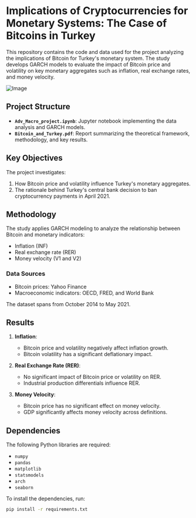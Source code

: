 # Implications of Cryptocurrencies for Monetary Systems: The Case of Bitcoins in Turkey

This repository contains the code and data used for the project analyzing the implications of Bitcoin for Turkey's monetary system. The study develops GARCH models to evaluate the impact of Bitcoin price and volatility on key monetary aggregates such as inflation, real exchange rates, and money velocity.

![Image](https://api.time.com/wp-content/uploads/2016/05/gettyimages-534012032.jpg)

## Project Structure

- **`Adv_Macro_project.ipynb`**: Jupyter notebook implementing the data analysis and GARCH models.
- **`Bitcoin_and_Turkey.pdf`**: Report summarizing the theoretical framework, methodology, and key results.

## Key Objectives

The project investigates:
1. How Bitcoin price and volatility influence Turkey's monetary aggregates.
2. The rationale behind Turkey's central bank decision to ban cryptocurrency payments in April 2021.

## Methodology

The study applies GARCH modeling to analyze the relationship between Bitcoin and monetary indicators:
- Inflation (INF)
- Real exchange rate (RER)
- Money velocity (V1 and V2)

### Data Sources
- Bitcoin prices: Yahoo Finance
- Macroeconomic indicators: OECD, FRED, and World Bank

The dataset spans from October 2014 to May 2021.

## Results

1. **Inflation**:
   - Bitcoin price and volatility negatively affect inflation growth.
   - Bitcoin volatility has a significant deflationary impact.

2. **Real Exchange Rate (RER)**:
   - No significant impact of Bitcoin price or volatility on RER.
   - Industrial production differentials influence RER.

3. **Money Velocity**:
   - Bitcoin price has no significant effect on money velocity.
   - GDP significantly affects money velocity across definitions.

## Dependencies

The following Python libraries are required:
- `numpy`
- `pandas`
- `matplotlib`
- `statsmodels`
- `arch`
- `seaborn`

To install the dependencies, run:
```bash
pip install -r requirements.txt
